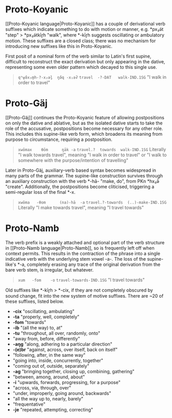 # Proto-Koyanic
[[Proto-Koyanic language|Proto-Koyanic]] has a couple of derivational verb suffixes which indicate something to do with motion or manner, e.g. \*px₃ə́t "step" > \*px₃ə́tkīr̥h "walk", where \*-kīr̥h suggests oscillating or ambulatory motion. These suffixes are a closed class; there was no mechanism for introducing new suffixes like this in Proto-Koyanic.

First posit of a nominal form of the verb similar to Latin's first supine, difficult to reconstruct the exact derivation but only appearing in the dative, representing some even older pattern which decayed to this single use.
>`qʰw̥ə̄́x₃m̥h-?-x₂əl̥  ŋə̄́q -x₁əʡ`
>`travel  -?-DAT   walk-IND.1SG`
>"I walk in order to travel"
# Proto-Gäj
[[Proto-Gäj]] continues the Proto-Koyanic feature of allowing postpositions on only the dative and ablative, but as the isolated dative starts to take the role of the accusative, postpositions become necessary for any other role. This includes this supine-like verb form, which broadens its meaning from purpose to circumstance, requiring a postposition.
>`xwōmax    θōm      ŋāk -a`
>`travel.?  towards  walk-IND.1SG`
>Literally "I walk towards travel", meaning "I walk in order to travel" or "I walk to somewhere with the purpose/intention of travelling"

Later in Proto-Gäj, auxiliary-verb based syntax becomes widespread in many parts of the grammar. The supine-like construction survives through an auxiliary construction with the verb \*-hā- "make, do", from PKn \*hx₃ə̄́ "create".
Additionally, the postpositions become cliticised, triggering a semi-regular loss of the final \*-x.
>`xwōma   -θom      (na)-hā  -a`
>`travel.?-towards  (..)-make-IND.1SG`
>Literally "I make towards travel", meaning "I travel towards"
# Proto-Namb
The verb prefix is a weakly attached and optional part of the verb structure in [[Proto-Namb language|Proto-Namb]], so is frequently left off when context permits. This results in the contraction of the phrase into a single indicative verb with the underlying stem vowel -a-. The loss of the supine-like's \*-a, completely erasing any trace of the original derivation from the bare verb stem, is irregular, but whatever.
>`xum   -fom    -o`
>`travel-towards-IND.1SG`
>"I travel towards"

Old suffixes like \*-kīr̥h > \*-cix, if they are not completely obscured by sound change, fit into the new system of motive suffixes. There are ~20 of these suffixes, listed below.
- **-cix** "oscillating, ambulating"
- **-ta** "properly, well, completely"
- **-fom** "towards"
- **-ib** "(all the way) to, at"
- **-tu** "throughout, all over, randomly, onto"
- "away from, before, differently"
- **-aŋg** "along, adhering to a particular direction"
- **-(e)br** "against, across, over itself, back on itself"
- "following, after, in the same way"
- "going into, inside, concurrently, together"
- "coming out of, outside, separately"
- **-ag** "bringing together, closing up, combining, gathering"
- "between, among, around, about"
- **-i** "upwards, forwards, progressing, for a purpose"
- "across, via, through, over"
- "under, improperly, going around, backwards"
- "all the way up to, nearly, barely"
- "frequentative"
- **-je** "repeated, attempting, correcting"